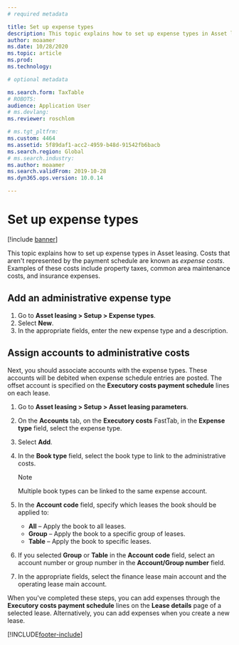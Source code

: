 ```yaml
---
# required metadata

title: Set up expense types
description: This topic explains how to set up expense types in Asset leasing.
author: moaamer
ms.date: 10/28/2020
ms.topic: article
ms.prod: 
ms.technology: 

# optional metadata

ms.search.form: TaxTable
# ROBOTS: 
audience: Application User
# ms.devlang: 
ms.reviewer: roschlom

# ms.tgt_pltfrm: 
ms.custom: 4464
ms.assetid: 5f89daf1-acc2-4959-b48d-91542fb6bacb
ms.search.region: Global
# ms.search.industry: 
ms.author: moaamer
ms.search.validFrom: 2019-10-28
ms.dyn365.ops.version: 10.0.14

---
```


# Set up expense types

[!include [banner](../includes/banner.md)]

This topic explains how to set up expense types in Asset leasing. Costs that aren't represented by the payment schedule are known as *expense costs*. Examples of these costs include property taxes, common area maintenance costs, and insurance expenses.

## Add an administrative expense type

1. Go to **Asset leasing \> Setup \> Expense types**.
2. Select **New**.
3. In the appropriate fields, enter the new expense type and a description.

## Assign accounts to administrative costs

Next, you should associate accounts with the expense types. These accounts will be debited when expense schedule entries are posted. The offset account is specified on the **Executory costs payment schedule** lines on each lease.

1. Go to **Asset leasing \> Setup \> Asset leasing parameters**.
2. On the **Accounts** tab, on the **Executory costs** FastTab, in the **Expense type** field, select the expense type.
3. Select **Add**.
4. In the **Book type** field, select the book type to link to the administrative costs.

    > [!NOTE]
    > Multiple book types can be linked to the same expense account.

5. In the **Account code** field, specify which leases the book should be applied to:

    - **All** – Apply the book to all leases.
    - **Group** – Apply the book to a specific group of leases.
    - **Table** – Apply the book to specific leases.

6. If you selected **Group** or **Table** in the **Account code** field, select an account number or group number in the **Account/Group number** field.
7. In the appropriate fields, select the finance lease main account and the operating lease main account.

When you've completed these steps, you can add expenses through the **Executory costs payment schedule** lines on the **Lease details** page of a selected lease. Alternatively, you can add expenses when you create a new lease.


[!INCLUDE[footer-include](../../includes/footer-banner.md)]